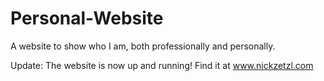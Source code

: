 # Personal-Website
A website to show who I am, both professionally and personally.

Update: The website is now up and running! Find it at www.nickzetzl.com
